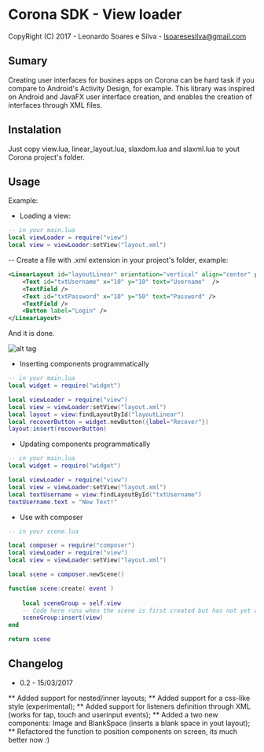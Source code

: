# Corona SDK - View loader

CopyRight (C) 2017 - Leonardo Soares e Silva - lsoaresesilva@gmail.com

## Sumary

Creating user interfaces for busines apps on Corona can be hard task if you compare to Android's Activity Design, for example.
This library was inspired on Android and JavaFX user interface creation, and enables the creation of interfaces through XML files.

## Instalation

Just copy view.lua, linear_layout.lua, slaxdom.lua and slaxml.lua to yout Corona project's folder.

## Usage

Example:

* Loading a view:

```lua
-- in your main.lua
local viewLoader = require("view")
local view = viewLoader:setView("layout.xml")
```

-- Create a file with .xml extension in your project's folder, example:
```xml
<LinearLayout id="layoutLinear" orientation="vertical" align="center" paddingX="10">
    <Text id="txtUsername" x="10" y="10" text="Username"  />
    <TextField />
    <Text id="txtPassword" x="10" y="50" text="Password" />
    <TextField />
    <Button label="Login" />
</LinearLayout>
```
And it is done.

![alt tag](http://i36.photobucket.com/albums/e43/leonardo_soares4/screenshot_xmllayout_zpshkhn0ix0.png)

* Inserting components programmatically 

```lua
-- in your main.lua
local widget = require("widget")

local viewLoader = require("view")
local view = viewLoader:setView("layout.xml")
local layout = view:findLayoutById("layoutLinear")
local recoverButton = widget.newButton({label="Recover"})
layout:insert(recoverButton)
```

* Updating components programmatically 

```lua
-- in your main.lua
local widget = require("widget")

local viewLoader = require("view")
local view = viewLoader:setView("layout.xml")
local textUsername = view:findLayoutById("txtUsername")
textUsername.text = "New Text!"
```

* Use with composer

```lua
-- in your scene.lua

local composer = require("composer")
local viewLoader = require("view")
local view = viewLoader:setView("layout.xml")

local scene = composer.newScene()

function scene:create( event )
 
    local sceneGroup = self.view
    -- Code here runs when the scene is first created but has not yet appeared on screen
    sceneGroup:insert(view)
end

return scene

```

## Changelog

* 0.2 - 15/03/2017

** Added support for nested/inner layouts;
** Added support for a css-like style (experimental);
** Added support for listeners definition through XML (works for tap, touch and userinput events);
** Added a two new components: Image and BlankSpace (inserts a blank space in yout layout);
** Refactored the function to position components on screen, its much better now :)